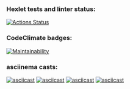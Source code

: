 ### Hexlet tests and linter status:
[![Actions Status](https://github.com/cheklinim/python-project-lvl1/workflows/hexlet-check/badge.svg)](https://github.com/cheklinim/python-project-lvl1/actions)

### CodeClimate badges:
[![Maintainability](https://api.codeclimate.com/v1/badges/f89dacd6c5ef102759f1/maintainability)](https://codeclimate.com/github/cheklinim/python-project-lvl1/maintainability)

### asciinema casts:
[![asciicast](https://asciinema.org/a/OG5NMHfbOXkM2S2Slmm3hKdqz.svg)](https://asciinema.org/a/OG5NMHfbOXkM2S2Slmm3hKdqz)
[![asciicast](https://asciinema.org/a/Zy7J6xbFV5P0hlvTnhi3EunsW.svg)](https://asciinema.org/a/Zy7J6xbFV5P0hlvTnhi3EunsW)
[![asciicast](https://asciinema.org/a/74AAOF9zFw3lw9UMIg7gWe0M9.svg)](https://asciinema.org/a/74AAOF9zFw3lw9UMIg7gWe0M9)
[![asciicast](https://asciinema.org/a/8Od0VFd3cjrwD6i8CqM9sULrb.svg)](https://asciinema.org/a/8Od0VFd3cjrwD6i8CqM9sULrb)
